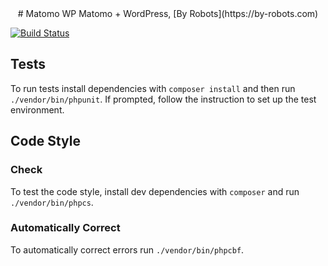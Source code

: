 <div style="text-align:center">
	# Matomo WP
	Matomo + WordPress, [By Robots](https://by-robots.com)
</div>

[![Build Status](https://travis-ci.org/by-robots/Matomo-WP.svg?branch=master)](https://travis-ci.org/by-robots/Matomo-WP)

## Tests
To run tests install dependencies with `composer install` and then run
`./vendor/bin/phpunit`. If prompted, follow the instruction to set up the test
environment.

## Code Style
### Check
To test the code style, install dev dependencies with `composer` and run
`./vendor/bin/phpcs`.

### Automatically Correct
To automatically correct errors run `./vendor/bin/phpcbf`.
